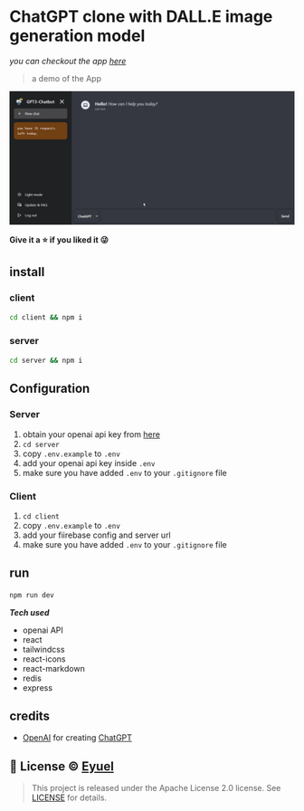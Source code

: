 # ChatGPT clone with DALL.E image generation model

*you can checkout the app [here](https://chatgpt.eyucoder.com/)*

> a demo of the App
<!-- https://user-images.githubusercontent.com/26358650/212903093-08c58f9b-25b5-440d-89e7-7a4b1f36df5a.mp4 -->
<img src="_pics/demo.gif" width="800px" alt="android icon"/>

**Give it a ⭐ if you liked it 😜**

## install

### client
```bash
cd client && npm i
```
### server
```bash
cd server && npm i
```

## Configuration
### Server
1. obtain your openai api key from [here](https://openai.com)
2. `cd server`
3. copy `.env.example` to `.env`
4. add your openai api key inside `.env`
5. make sure you have added `.env` to your `.gitignore` file

### Client
1. `cd client`
2. copy `.env.example` to `.env`
3. add your fiirebase config and server url
4. make sure you have added `.env` to your `.gitignore` file

## run
```bash
npm run dev
```

***Tech used***
  - openai API
  - react
  - tailwindcss
  - react-icons
  - react-markdown
  - redis
  - express


## credits
- [OpenAI](https://openai.com) for creating [ChatGPT](https://chat.openai.com/chat)

## 📝 License © [Eyuel](https://linkedin.com/in/eyuel-daniel)

>This project is released under the Apache License 2.0 license.
See [LICENSE](./LICENSE) for details.
